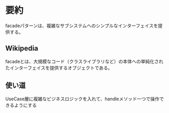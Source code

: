 # 要約
facadeパターンは、複雑なサブシステムへのシンプルなインターフェイスを提供する。

## Wikipedia
facadeとは、大規模なコード（クラスライブラリなど）の本体への単純化されたインターフェイスを提供するオブジェクトである。

## 使い道
UseCase層に複雑なビジネスロジックを入れて、handleメソッド一つで操作できるようにする
